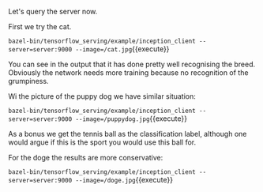 Let's query the server now.

First we try the cat.

`bazel-bin/tensorflow_serving/example/inception_client --server=server:9000 --image=/cat.jpg`{{execute}}

You can see in the output that it has done pretty well recognising the breed. Obviously the network needs more training because no recognition of the grumpiness.

Wi the picture of the puppy dog we have similar situation:

`bazel-bin/tensorflow_serving/example/inception_client --server=server:9000 --image=/puppydog.jpg`{{execute}}

As a bonus we get the tennis ball as the classification label, although one would argue if this is the sport you would use this ball for.

For the doge the results are more conservative:

`bazel-bin/tensorflow_serving/example/inception_client --server=server:9000 --image=/doge.jpg`{{execute}}
